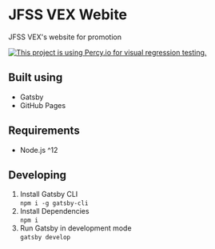 # JFSS VEX Webite

JFSS VEX's website for promotion

<!-- Badges -->
[![This project is using Percy.io for visual regression testing.](https://percy.io/static/images/percy-badge.svg)](https://percy.io/9957ccac/jfssvex.github.io)

## Built using
- Gatsby
- GitHub Pages

## Requirements
- Node.js ^12

## Developing
1. Install Gatsby CLI  
`npm i -g gatsby-cli`
1. Install Dependencies  
`npm i`
1. Run Gatsby in development mode  
`gatsby develop`

